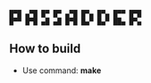 ```
█▀█ ▄▀█ █▀ █▀ ▄▀█ █▀▄ █▀▄ █▀▀ █▀█
█▀▀ █▀█ ▄█ ▄█ █▀█ █▄▀ █▄▀ ██▄ █▀▄
```

## How to build 
* Use command: **make**
